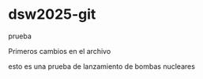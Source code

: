 # dsw2025-git
prueba


Primeros cambios en el archivo 

esto es una prueba de lanzamiento de bombas nucleares
